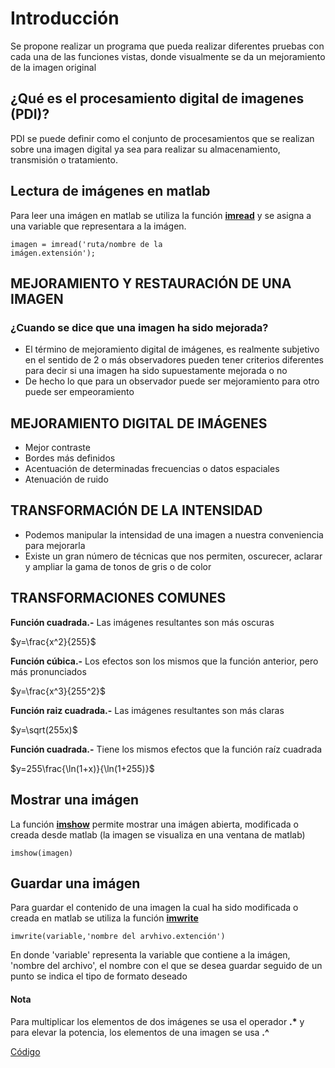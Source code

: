 # Introducción
Se propone realizar un programa que pueda realizar diferentes pruebas con cada una de las funciones vistas, donde visualmente se da un mejoramiento de la imagen original

## ¿Qué es el procesamiento digital de imagenes (PDI)?
PDI se puede definir como el conjunto de procesamientos que se realizan sobre una imagen digital ya sea para realizar su almacenamiento, transmisión o tratamiento.

## Lectura de imágenes en matlab
Para leer una imágen en matlab se utiliza la función <a href="https://la.mathworks.com/help/matlab/ref/imread.html"> **imread**</a> y se asigna a una variable que representara a la imágen.

<code>imagen = imread('ruta/nombre de la imágen.extensión');</code>

## MEJORAMIENTO Y RESTAURACIÓN DE UNA IMAGEN
### ¿Cuando se dice que una imagen ha sido mejorada?
* El término de mejoramiento digital de imágenes, es realmente subjetivo en el sentido de 2 o más observadores pueden tener criterios diferentes para decir si una imagen ha sido supuestamente mejorada o no
* De hecho lo que para un observador puede ser mejoramiento para otro puede ser empeoramiento

## MEJORAMIENTO DIGITAL DE IMÁGENES
- Mejor contraste
- Bordes más definidos
- Acentuación de determinadas frecuencias o datos espaciales
- Atenuación de ruido

## TRANSFORMACIÓN DE LA INTENSIDAD
+ Podemos manipular la intensidad de una imagen a nuestra conveniencia para mejorarla
+ Existe un gran número de técnicas que nos permiten, oscurecer, aclarar y ampliar la gama de tonos de gris o de color

## TRANSFORMACIONES COMUNES
**Función cuadrada.-** Las imágenes resultantes son más oscuras

$y=\frac{x^2}{255}$

**Función cúbica.-** Los efectos son los mismos que la función anterior, pero más pronunciados

$y=\frac{x^3}{255^2}$

**Función raiz cuadrada.-** Las imágenes resultantes son más claras

$y=\sqrt(255x)$

**Función cuadrada.-** Tiene los mismos efectos que la función raíz cuadrada

$y=255\frac{\ln(1+x)}{\ln(1+255)}$


## Mostrar una imágen
La función <a href="https://la.mathworks.com/help/images/ref/imshow.html?searchHighlight=imshow&s_tid=srchtitle_imshow_1">**imshow**</a> permite mostrar una imágen abierta, modificada o creada desde matlab (la imagen se visualiza en una ventana de matlab)

<code>imshow(imagen)</code>

## Guardar una imágen
Para guardar el contenido de una imagen la cual ha sido modificada o creada en matlab se utiliza la función <a href="https://la.mathworks.com/help/matlab/ref/imwrite.html?s_tid=doc_ta">**imwrite**</a>

<code>imwrite(variable,'nombre del arvhivo.extención')</code>

En donde 'variable' representa la variable que contiene a la imágen, 'nombre del archivo', el nombre con el que se desea guardar seguido de un punto se indica el tipo de formato deseado

#### Nota
Para multiplicar los elementos de dos imágenes se usa el operador **.\*** y para elevar la potencia, los elementos de una imagen se usa **.^**

<a href="https://github.com/ArturoEmmanuelToledoAguado/Transformaciones-comunes">Código</a>